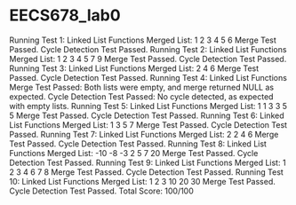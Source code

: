 # EECS678_lab0

Running Test 1: Linked List Functions
Merged List: 1 2 3 4 5 6 
Merge Test Passed.
Cycle Detection Test Passed.
Running Test 2: Linked List Functions
Merged List: 1 2 3 4 5 7 9 
Merge Test Passed.
Cycle Detection Test Passed.
Running Test 3: Linked List Functions
Merged List: 2 4 6 
Merge Test Passed.
Cycle Detection Test Passed.
Running Test 4: Linked List Functions
Merge Test Passed: Both lists were empty, and merge returned NULL as expected.
Cycle Detection Test Passed: No cycle detected, as expected with empty lists.
Running Test 5: Linked List Functions
Merged List: 1 1 3 3 5 5 
Merge Test Passed.
Cycle Detection Test Passed.
Running Test 6: Linked List Functions
Merged List: 1 3 5 7 
Merge Test Passed.
Cycle Detection Test Passed.
Running Test 7: Linked List Functions
Merged List: 2 2 4 6 
Merge Test Passed.
Cycle Detection Test Passed.
Running Test 8: Linked List Functions
Merged List: -10 -8 -3 2 5 7 20 
Merge Test Passed.
Cycle Detection Test Passed.
Running Test 9: Linked List Functions
Merged List: 1 2 3 4 6 7 8 
Merge Test Passed.
Cycle Detection Test Passed.
Running Test 10: Linked List Functions
Merged List: 1 2 3 10 20 30 
Merge Test Passed.
Cycle Detection Test Passed.
Total Score: 100/100